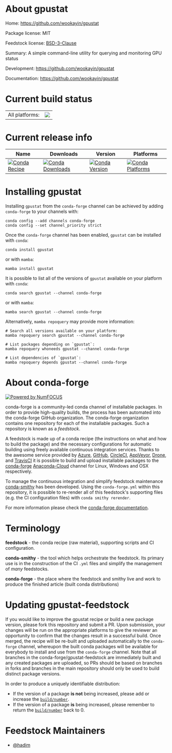 About gpustat
=============

Home: https://github.com/wookayin/gpustat

Package license: MIT

Feedstock license: [BSD-3-Clause](https://github.com/conda-forge/gpustat-feedstock/blob/main/LICENSE.txt)

Summary: A simple command-line utility for querying and monitoring GPU status

Development: https://github.com/wookayin/gpustat

Documentation: https://github.com/wookayin/gpustat

Current build status
====================


<table><tr><td>All platforms:</td>
    <td>
      <a href="https://dev.azure.com/conda-forge/feedstock-builds/_build/latest?definitionId=6435&branchName=main">
        <img src="https://dev.azure.com/conda-forge/feedstock-builds/_apis/build/status/gpustat-feedstock?branchName=main">
      </a>
    </td>
  </tr>
</table>

Current release info
====================

| Name | Downloads | Version | Platforms |
| --- | --- | --- | --- |
| [![Conda Recipe](https://img.shields.io/badge/recipe-gpustat-green.svg)](https://anaconda.org/conda-forge/gpustat) | [![Conda Downloads](https://img.shields.io/conda/dn/conda-forge/gpustat.svg)](https://anaconda.org/conda-forge/gpustat) | [![Conda Version](https://img.shields.io/conda/vn/conda-forge/gpustat.svg)](https://anaconda.org/conda-forge/gpustat) | [![Conda Platforms](https://img.shields.io/conda/pn/conda-forge/gpustat.svg)](https://anaconda.org/conda-forge/gpustat) |

Installing gpustat
==================

Installing `gpustat` from the `conda-forge` channel can be achieved by adding `conda-forge` to your channels with:

```
conda config --add channels conda-forge
conda config --set channel_priority strict
```

Once the `conda-forge` channel has been enabled, `gpustat` can be installed with `conda`:

```
conda install gpustat
```

or with `mamba`:

```
mamba install gpustat
```

It is possible to list all of the versions of `gpustat` available on your platform with `conda`:

```
conda search gpustat --channel conda-forge
```

or with `mamba`:

```
mamba search gpustat --channel conda-forge
```

Alternatively, `mamba repoquery` may provide more information:

```
# Search all versions available on your platform:
mamba repoquery search gpustat --channel conda-forge

# List packages depending on `gpustat`:
mamba repoquery whoneeds gpustat --channel conda-forge

# List dependencies of `gpustat`:
mamba repoquery depends gpustat --channel conda-forge
```


About conda-forge
=================

[![Powered by
NumFOCUS](https://img.shields.io/badge/powered%20by-NumFOCUS-orange.svg?style=flat&colorA=E1523D&colorB=007D8A)](https://numfocus.org)

conda-forge is a community-led conda channel of installable packages.
In order to provide high-quality builds, the process has been automated into the
conda-forge GitHub organization. The conda-forge organization contains one repository
for each of the installable packages. Such a repository is known as a *feedstock*.

A feedstock is made up of a conda recipe (the instructions on what and how to build
the package) and the necessary configurations for automatic building using freely
available continuous integration services. Thanks to the awesome service provided by
[Azure](https://azure.microsoft.com/en-us/services/devops/), [GitHub](https://github.com/),
[CircleCI](https://circleci.com/), [AppVeyor](https://www.appveyor.com/),
[Drone](https://cloud.drone.io/welcome), and [TravisCI](https://travis-ci.com/)
it is possible to build and upload installable packages to the
[conda-forge](https://anaconda.org/conda-forge) [Anaconda-Cloud](https://anaconda.org/)
channel for Linux, Windows and OSX respectively.

To manage the continuous integration and simplify feedstock maintenance
[conda-smithy](https://github.com/conda-forge/conda-smithy) has been developed.
Using the ``conda-forge.yml`` within this repository, it is possible to re-render all of
this feedstock's supporting files (e.g. the CI configuration files) with ``conda smithy rerender``.

For more information please check the [conda-forge documentation](https://conda-forge.org/docs/).

Terminology
===========

**feedstock** - the conda recipe (raw material), supporting scripts and CI configuration.

**conda-smithy** - the tool which helps orchestrate the feedstock.
                   Its primary use is in the construction of the CI ``.yml`` files
                   and simplify the management of *many* feedstocks.

**conda-forge** - the place where the feedstock and smithy live and work to
                  produce the finished article (built conda distributions)


Updating gpustat-feedstock
==========================

If you would like to improve the gpustat recipe or build a new
package version, please fork this repository and submit a PR. Upon submission,
your changes will be run on the appropriate platforms to give the reviewer an
opportunity to confirm that the changes result in a successful build. Once
merged, the recipe will be re-built and uploaded automatically to the
`conda-forge` channel, whereupon the built conda packages will be available for
everybody to install and use from the `conda-forge` channel.
Note that all branches in the conda-forge/gpustat-feedstock are
immediately built and any created packages are uploaded, so PRs should be based
on branches in forks and branches in the main repository should only be used to
build distinct package versions.

In order to produce a uniquely identifiable distribution:
 * If the version of a package **is not** being increased, please add or increase
   the [``build/number``](https://docs.conda.io/projects/conda-build/en/latest/resources/define-metadata.html#build-number-and-string).
 * If the version of a package **is** being increased, please remember to return
   the [``build/number``](https://docs.conda.io/projects/conda-build/en/latest/resources/define-metadata.html#build-number-and-string)
   back to 0.

Feedstock Maintainers
=====================

* [@hadim](https://github.com/hadim/)

